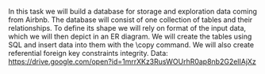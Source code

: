 In this task we will build a database for storage and exploration
data coming from Airbnb. The database will consist of one
collection of tables and their relationships. To define its shape we will rely on
format of the input data, which we will then depict in an ER diagram.
We will create the tables using SQL and insert data into them
with the \copy command. We will also create referential foreign key constraints
integrity.
Data:
https://drive.google.com/open?id=1mrrXKz3RusWOUrhR0ap8nb2G2elIAjXz
